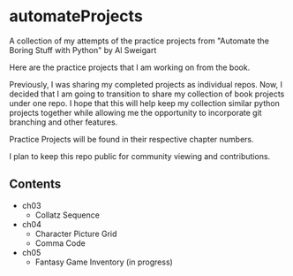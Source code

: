 # automateProjects
A collection of my attempts of the practice projects from "Automate the Boring Stuff with Python" by Al Sweigart

Here are the practice projects that I am working on from the book. 

Previously, I was sharing my completed projects as individual repos. 
Now, I decided that I am going to transition to share my collection of book projects under one repo.
I hope that this will help keep my collection similar python projects together while allowing me the opportunity to incorporate git branching and other features.

Practice Projects will be found in their respective chapter numbers.

I plan to keep this repo public for community viewing and contributions.

## Contents
- ch03
  - Collatz Sequence
- ch04
  - Character Picture Grid 
  - Comma Code
- ch05
  - Fantasy Game Inventory (in progress)
